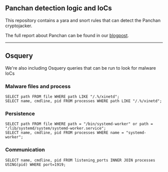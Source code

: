 ## Panchan detection logic and IoCs

This repository contains a yara and snort rules that can detect the Panchan cryptojacker.  
  
The full report about Panchan can be found in our [blogpost](https://akamai.com/blog/security/new-p2p-botnet-panchan).  

-----------------------
## Osquery
We're also including Osquery queries that can be run to look for malware IoCs  

### Malware files and process
`SELECT path FROM file WHERE path LIKE "/.%/xinetd";`  
`SELECT name, cmdline, pid FROM processes WHERE path LIKE "/.%/xinetd";`

### Persistence
`SELECT path FROM file WHERE path = "/bin/systemd-worker" or path = "/lib/systemd/system/systemd-worker.service";`  
`SELECT name, cmdline, pid FROM processes WHERE name = "systemd-worker";`

### Communication
`SELECT name, cmdline, pid FROM listening_ports INNER JOIN processes USING(pid) WHERE port=1919;`
